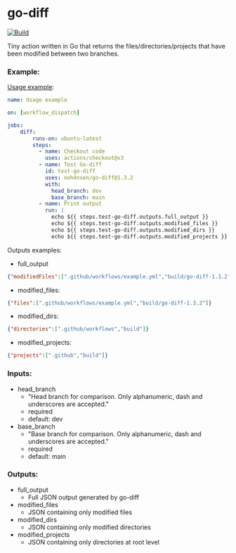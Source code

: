 # go-diff

[![Build](https://github.com/noh4nsen/go-diff/actions/workflows/build.yml/badge.svg?branch=release/1.3.2)](https://github.com/noh4nsen/go-diff/actions/workflows/build.yml)

Tiny action written in Go that returns the files/directories/projects that have been modified between two branches.

### Example:

[Usage example](.github/workflows/example.yml):

```yaml
name: Usage example

on: [workflow_dispatch]

jobs:
    diff:
        runs-on: ubuntu-latest
        steps:
          - name: Checkout code
            uses: actions/checkout@v3
          - name: Test Go-diff
            id: test-go-diff
            uses: noh4nsen/go-diff@1.3.2
            with:
              head_branch: dev
              base_branch: main
          - name: Print output
            run: |
              echo ${{ steps.test-go-diff.outputs.full_output }}
              echo ${{ steps.test-go-diff.outputs.modified_files }}
              echo ${{ steps.test-go-diff.outputs.modified_dirs }}
              echo ${{ steps.test-go-diff.outputs.modified_projects }}
```

Outputs examples:

- full_output
```json
{"modifiedFiles":[".github/workflows/example.yml","build/go-diff-1.3.2"],"modifiedDirs":[".github/workflows","build"],"modifiedProjects":[".github","build"]}
```
- modified_files:
```json
{"files":[".github/workflows/example.yml","build/go-diff-1.3.2"]}
```
- modified_dirs:
```json
{"directories":[".github/workflows","build"]}
```
- modified_projects:
```json
{"projects":[".github","build"]}
```
### Inputs:

- head_branch
    - "Head branch for comparison. Only alphanumeric, dash and underscores are accepted."
    - required
    - default: dev
- base_branch
    - "Base branch for comparison. Only alphanumeric, dash and underscores are accepted."
    - required
    - default: main

### Outputs:

- full_output
  - Full JSON output generated by go-diff
- modified_files
  - JSON containing only modified files
- modified_dirs
  - JSON containing only modified directories
- modified_projects
  - JSON containing only directories at root level